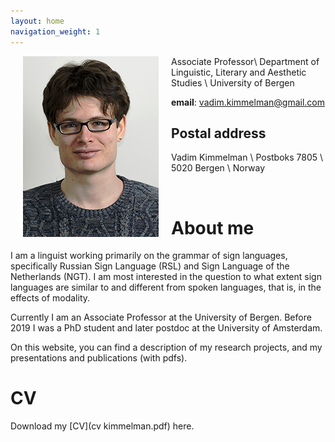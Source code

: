 ```yaml
---
layout: home
navigation_weight: 1
---
```


<img style="float:left;" src="img/pasfoto.jpeg" hspace="20">

Associate Professor\\
Department of Linguistic, Literary and Aesthetic Studies \\
University of Bergen 

**email**: <vadim.kimmelman@gmail.com>

## Postal address

Vadim Kimmelman \\
Postboks 7805 \\
5020 Bergen \\
Norway

<br>

# About me 

I am a linguist working primarily on the grammar of sign languages, specifically Russian Sign Language (RSL) and Sign Language of the Netherlands (NGT). I am most interested in the question to what extent sign languages are similar to and different from spoken languages, that is, in the effects of modality. 

Currently I am an Associate Professor at the University of Bergen. Before 2019 I was a PhD student and later postdoc at the University of Amsterdam. 

On this website, you can find a description of my research projects, and my presentations and publications (with pdfs).


# CV

Download my [CV](cv kimmelman.pdf) here. 
